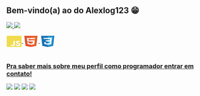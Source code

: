## Bem-vindo(a) ao do Alexlog123 😁

 <div>
   <a href="https://github.com/devemdobro">
   <img height="180em" src="https://github-readme-stats.vercel.app/api?username=devemdobro&show_icons=true&theme=tokyonight&include_all_commits=true&count_private=true"/>
   <img height="180em" src="https://github-readme-stats.vercel.app/api/top-langs/?username=devemdobro&layout=compact&langs_count=6&theme=tokyonight"/>
</div>
    
<div style="display: inline_block"><br>
  <img align="center" alt="Js" height="30" width="40" src="https://raw.githubusercontent.com/devicons/devicon/master/icons/javascript/javascript-plain.svg">
  <img align="center" alt="HTML" height="30" width="40" src="https://raw.githubusercontent.com/devicons/devicon/master/icons/html5/html5-original.svg">
  <img align="center" alt="CSS" height="30" width="40" src="https://raw.githubusercontent.com/devicons/devicon/master/icons/css3/css3-original.svg">
</div>
 
<br>
 
### Pra saber mais sobre meu perfil como programador entrar em contato!

 
<div> 
  <a href="https://www.facebook.com/profile.php?id=100004045665065" target="_blank"><img src="https://img.shields.io/badge/Facebook-0025EE?style=for-the-badge&logo=facebook&logoColor=white" target="_blank"></a>
  <a href="https://www.instagram.com/alexandreoliveira8577/" target="_blank"><img src="https://img.shields.io/badge/-Instagram-%23E4405F?style=for-the-badge&logo=instagram&logoColor=white" target="_blank"></a>
  <a href="https://wa.me/5521982373055"><img src="https://img.shields.io/badge/-Whatsapp-%15E4405F?style=for-the-badge&logo=whatsapp&logoColor=white" target="_blank"></a>
  <a href = "mailto:alexandre199715@gmail.com"><img src="https://img.shields.io/badge/-Gmail-%23333?style=for-the-badge&logo=gmail&logoColor=white" target="_blank"></a>
</div>
